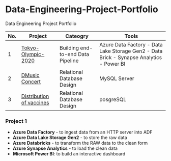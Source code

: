 # Data-Engineering-Project-Portfolio
Data Engineering Project Portfolio

| No. | Project | Cateogry | Tools |
|----------|----------|----------|----------|
| 1 | [Tokyo-Olympic-2020](https://github.com/Hannah-Abi/Olympics-Data-Analysis---Azure-Data-Engineering) | Building end-to-end Data Pipeline  | Azure Data Factory - Data Lake Storage Gen2 - Data Brick - Synapse Analytics - Power BI |
| 2 | [DMusic Concert](https://github.com/Hannah-Abi/PE-Case---Database-Design) | Relational Database Design | MySQL Server |
| 3 | [Distribution of vaccines](https://github.com/Hannah-Abi/Database-Design---Vaccine-Distribution) | Relational Database Design | posgreSQL |


### Project 1 
 - **Azure Data Factory** - to ingest data from an HTTP server into ADF
 - **Azure Data Lake Storage Gen2** - to store the raw data
 - **Azure Databricks** - to transform the RAW data to the clean form
 - **Azure Synapse Analytics** - to load the clean data <br> 
- **Microsoft Power BI**: to build an interactive dashboard
